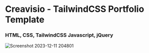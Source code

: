 
# Creavisio - TailwindCSS Portfolio Template

<h3>HTML, CSS, TailwindCSS Javascript, jQuery</h3>

![Screenshot 2023-12-11 204801](https://github.com/skupta12/Creavisio/assets/89469062/e4a8694d-15fa-4614-a727-9aaa22bc49d5)
